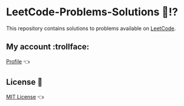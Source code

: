 # LeetCode-Problems-Solutions 🧠⁉️
This repository contains solutions to problems available on [LeetCode](https://leetcode.com/).

## My account :trollface:
[Profile](https://leetcode.com/PiotrZb/) 👈

## License :page_facing_up:
[MIT License](LICENSE) 👈
